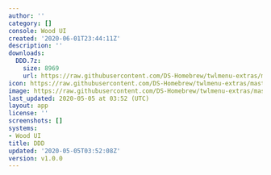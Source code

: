 ```yaml
---
author: ''
category: []
console: Wood UI
created: '2020-06-01T23:44:11Z'
description: ''
downloads:
  DDD.7z:
    size: 8969
    url: https://raw.githubusercontent.com/DS-Homebrew/twlmenu-extras/master/_nds/TWiLightMenu/akmenu/themes/DDD.7z
icon: https://raw.githubusercontent.com/DS-Homebrew/twlmenu-extras/master/_nds/TWiLightMenu/akmenu/themes/meta/DDD/icon.png
image: https://raw.githubusercontent.com/DS-Homebrew/twlmenu-extras/master/_nds/TWiLightMenu/akmenu/themes/meta/DDD/icon.png
last_updated: 2020-05-05 at 03:52 (UTC)
layout: app
license: ''
screenshots: []
systems:
- Wood UI
title: DDD
updated: '2020-05-05T03:52:08Z'
version: v1.0.0
---
```

